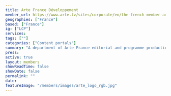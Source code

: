 ```yaml
---
title: Arte France Développement
member_url: https://www.arte.tv/sites/corporate/en/the-french-member-arte-france/
geographies: ["France"]
based: ["France"]
ig: ["LCP"] 
services: 
tags: [""]
categories: ["Content portals"]
summary: "A department of Arte France editorial and programme production centre, that operates ebooks e-lending solutions for public libraries."
press:
active: true
layout: members
showReadTime: false
showDate: false
permalink: ""
date: 
featureImage: "/members/images/arte_logo_rgb.jpg"
---
```

